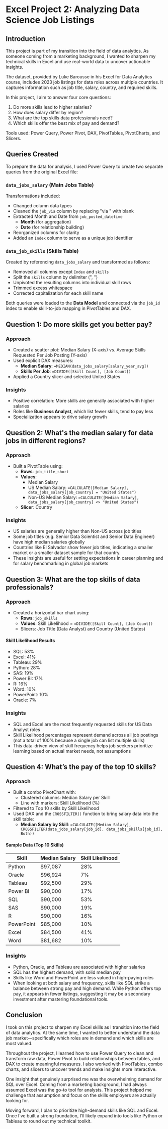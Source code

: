 # Excel Project 2: Analyzing Data Science Job Listings

## Introduction

This project is part of my transition into the field of data analytics. As someone coming from a marketing background, I wanted to sharpen my technical skills in Excel and use real-world data to uncover actionable insights.

The dataset, provided by Luke Barousse in his Excel for Data Analytics course, includes 2023 job listings for data roles across multiple countries. It captures information such as job title, salary, country, and required skills.

In this project, I aim to answer four core questions:
1. Do more skills lead to higher salaries?
2. How does salary differ by region?
3. What are the top skills data professionals need?
4. Which skills offer the best mix of pay and demand?

Tools used: Power Query, Power Pivot, DAX, PivotTables, PivotCharts, and Slicers.

## Queries Created

To prepare the data for analysis, I used Power Query to create two separate queries from the original Excel file:

### `data_jobs_salary` (Main Jobs Table)

Transformations included:
* Changed column data types
* Cleaned the `job_via` column by replacing "via " with blank
* Extracted Month and Date from `job_posted_datetime`
  * **Month** (for aggregation)
  * **Date** (for relationship building)
* Reorganized columns for clarity
* Added an `Index` column to serve as a unique job identifier

### `data_job_skills` (Skills Table)

Created by referencing `data_jobs_salary` and transformed as follows:
* Removed all columns except `Index` and `skills`
* Split the `skills` column by delimiter (", ")
* Unpivoted the resulting columns into individual skill rows
* Trimmed excess whitespace
* Corrected capitalization for each skill name

Both queries were loaded to the **Data Model** and connected via the `job_id` index to enable skill-to-job mapping in PivotTables and DAX.

## Question 1: Do more skills get you better pay?

### Approach

* Created a scatter plot: Median Salary (X-axis) vs. Average Skills Requested Per Job Posting (Y-axis)
* Used explicit DAX measures:
  * **Median Salary**: `=MEDIAN(data_jobs_salary[salary_year_avg])`
  * **Skills Per Job**: `=DIVIDE([Skill Count], [Job Count])`
* Applied a Country slicer and selected United States

### Insights

* Positive correlation: More skills are generally associated with higher salaries
* Roles like **Business Analyst**, which list fewer skills, tend to pay less
* Specialization appears to drive salary growth

## Question 2: What's the median salary for data jobs in different regions?

### Approach

* Built a PivotTable using:
  * **Rows**: `job_title_short`
  * **Values**:
    * Median Salary
    * US Median Salary: `=CALCULATE([Median Salary], data_jobs_salary[job_country] = "United States")`
    * Non-US Median Salary: `=CALCULATE([Median Salary], data_jobs_salary[job_country] <> "United States")`
  * **Slicer**: Country

### Insights

* US salaries are generally higher than Non-US across job titles
* Some job titles (e.g. Senior Data Scientist and Senior Data Engineer) have high median salaries globally
* Countries like El Salvador show fewer job titles, indicating a smaller market or a smaller dataset sample for that country.
* These insights are useful for setting expectations in career planning and for salary benchmarking in global job markets

## Question 3: What are the top skills of data professionals?

### Approach

* Created a horizontal bar chart using:
  * **Rows**: `job_skills`
  * **Values**: Skill Likelihood = `=DIVIDE([Skill Count], [Job Count])`
  * Slicers: Job Title (Data Analyst) and Country (United States)

#### Skill Likelihood Results

* SQL: 53%
* Excel: 41%
* Tableau: 29%
* Python: 28%
* SAS: 19%
* Power BI: 17%
* R: 16%
* Word: 10%
* PowerPoint: 10%
* Oracle: 7%

### Insights

* SQL and Excel are the most frequently requested skills for US Data Analyst roles
* Skill Likelihood percentages represent demand across all job postings (not a total of 100% because a single job can list multiple skills)
* This data-driven view of skill frequency helps job seekers prioritize learning based on actual market needs, not assumptions

## Question 4: What’s the pay of the top 10 skills?

### Approach

* Built a combo PivotChart with:
  * Clustered columns: Median Salary per Skill
  * Line with markers: Skill Likelihood (%)
* Filtered to Top 10 skills by Skill Likelihood
* Used DAX and the `CROSSFILTER()` function to bring salary data into the skill table:
  * **Median Salary by Skill**: `=CALCULATE([Median Salary], CROSSFILTER(data_jobs_salary[job_id], data_jobs_skills[job_id], Both))`

#### Sample Data (Top 10 Skills)

| Skill      | Median Salary | Skill Likelihood |
| ---------- | ------------- | ---------------- |
| Python     | \$97,087      | 28%              |
| Oracle     | \$96,924      | 7%               |
| Tableau    | \$92,500      | 29%              |
| Power BI   | \$90,000      | 17%              |
| SQL        | \$90,000      | 53%              |
| SAS        | \$90,000      | 19%              |
| R          | \$90,000      | 16%              |
| PowerPoint | \$85,000      | 10%              |
| Excel      | \$84,500      | 41%              |
| Word       | \$81,682      | 10%              |

### Insights

* Python, Oracle, and Tableau are associated with higher salaries
* SQL has the highest demand, with solid median pay
* Skills like Word and PowerPoint are less valued in high-paying roles
* When looking at both salary and frequency, skills like SQL strike a balance between strong pay and high demand. While Python offers top pay, it appears in fewer listings, suggesting it may be a secondary investment after mastering foundational tools.

## Conclusion

I took on this project to sharpen my Excel skills as I transition into the field of data analytics. At the same time, I wanted to better understand the data job market—specifically which roles are in demand and which skills are most valued.

Throughout the project, I learned how to use Power Query to clean and transform raw data, Power Pivot to build relationships between tables, and DAX to create meaningful measures. I also worked with PivotTables, combo charts, and slicers to uncover trends and make insights more interactive.

One insight that genuinely surprised me was the overwhelming demand for SQL over Excel. Coming from a marketing background, I had always assumed Excel was the go-to tool for analysts. This project helped me challenge that assumption and focus on the skills employers are actually looking for.

Moving forward, I plan to prioritize high-demand skills like SQL and Excel. Once I’ve built a strong foundation, I’ll likely expand into tools like Python or Tableau to round out my technical toolkit.
